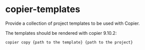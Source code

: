 # copier-templates
Provide a collection of project templates to be used with Copier.

The templates should be rendered with copier 9.10.2:

```
copier copy {path to the template} {path to the project}
```
